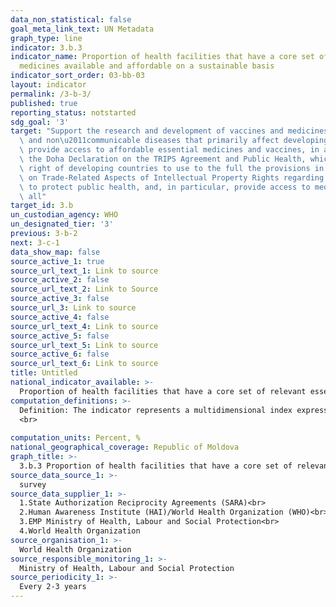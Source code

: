 ```yaml
---
data_non_statistical: false
goal_meta_link_text: UN Metadata
graph_type: line
indicator: 3.b.3
indicator_name: Proportion of health facilities that have a core set of relevant essential
  medicines available and affordable on a sustainable basis
indicator_sort_order: 03-bb-03
layout: indicator
permalink: /3-b-3/
published: true
reporting_status: notstarted
sdg_goal: '3'
target: "Support the research and development of vaccines and medicines for the communicable\
  \ and non\u2011communicable diseases that primarily affect developing countries,\
  \ provide access to affordable essential medicines and vaccines, in accordance with\
  \ the Doha Declaration on the TRIPS Agreement and Public Health, which affirms the\
  \ right of developing countries to use to the full the provisions in the Agreement\
  \ on Trade-Related Aspects of Intellectual Property Rights regarding flexibilities\
  \ to protect public health, and, in particular, provide access to medicines for\
  \ all"
target_id: 3.b
un_custodian_agency: WHO
un_designated_tier: '3'
previous: 3-b-2
next: 3-c-1
data_show_map: false
source_active_1: true
source_url_text_1: Link to source
source_active_2: false
source_url_text_2: Link to Source
source_active_3: false
source_url_3: Link to source
source_active_4: false
source_url_text_4: Link to source
source_active_5: false
source_url_text_5: Link to source
source_active_6: false
source_url_text_6: Link to source
title: Untitled
national_indicator_available: >-
  Proportion of health facilities that have a core set of relevant essential medicines available and affordable on a sustainable basis
computation_definitions: >-
  Definition: The indicator represents a multidimensional index expressed as a share of medical-sanitary institutions having the set of basic medicines, which is available and affordable, out of the total medical-sanitary institutions included in the survey at the national level.<br> 
  <br> 
  
computation_units: Percent, %
national_geographical_coverage: Republic of Moldova
graph_title: >-
  3.b.3 Proportion of health facilities that have a core set of relevant essential medicines available and affordable on a sustainable basis 
source_data_source_1: >-
  survey
source_data_supplier_1: >-
  1.State Authorization Reciprocity Agreements (SARA)<br> 
  2.Human Awareness Institute (HAI)/World Health Organization (WHO)<br> 
  3.EMP Ministry of Health, Labour and Social Protection<br> 
  4.World Health Organization
source_organisation_1: >-
  World Health Organization
source_responsible_monitoring_1: >-
  Ministry of Health, Labour and Social Protection
source_periodicity_1: >-
  Every 2-3 years
---
```

